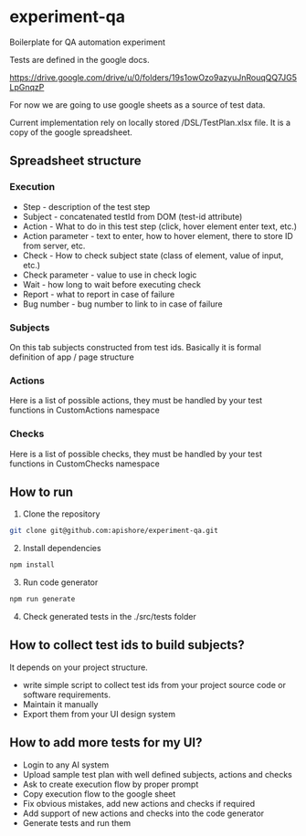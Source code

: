 # experiment-qa

Boilerplate for QA automation experiment

Tests are defined in the google docs.

https://drive.google.com/drive/u/0/folders/19s1owOzo9azyuJnRouqQQ7JG5LpGnqzP

For now we are going to use google sheets as a source of test data.

Current implementation rely on locally stored /DSL/TestPlan.xlsx file. It is a copy of the google spreadsheet.

## Spreadsheet structure

### Execution

- Step - description of the test step
- Subject - concatenated testId from DOM (test-id attribute)
- Action - What to do in this test step (click, hover element enter text, etc.)
- Action parameter - text to enter, how to hover element, there to store ID from server, etc.
- Check - How to check subject state (class of element, value of input, etc.)
- Check parameter - value to use in check logic
- Wait - how long to wait before executing check
- Report - what to report in case of failure
- Bug number - bug number to link to in case of failure

### Subjects

On this tab subjects constructed from test ids.
Basically it is formal definition of app / page structure

### Actions

Here is a list of possible actions,
they must be handled by your test functions in CustomActions namespace

### Checks

Here is a list of possible checks,
they must be handled by your test functions in CustomChecks namespace

## How to run

1. Clone the repository

```bash
git clone git@github.com:apishore/experiment-qa.git
```

2. Install dependencies

```bash
npm install
```

3. Run code generator

```bash
npm run generate
```

4. Check generated tests in the ./src/tests folder

## How to collect test ids to build subjects?

It depends on your project structure.

- write simple script to collect test ids from
  your project source code or software requirements.
- Maintain it manually
- Export them from your UI design system

## How to add more tests for my UI?

- Login to any AI system
- Upload sample test plan with well defined subjects, actions and checks
- Ask to create execution flow by proper prompt
- Copy execution flow to the google sheet
- Fix obvious mistakes, add new actions and checks if required
- Add support of new actions and checks into the code generator
- Generate tests and run them
